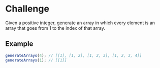 # Challenge

Given a positive integer, generate an array in which every element is an array that goes from 1 to the index of that array.

## Example

```js
generateArrays(4); // [[1], [1, 2], [1, 2, 3], [1, 2, 3, 4]]
generateArrays(1); // [[1]]
```
